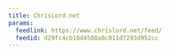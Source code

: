 ```yaml
---
title: ChrisLord.net
params:
  feedlink: https://www.chrislord.net/feed/
  feedid: d29fc4cb18d4588a8c011d7293d952cc
---
```

